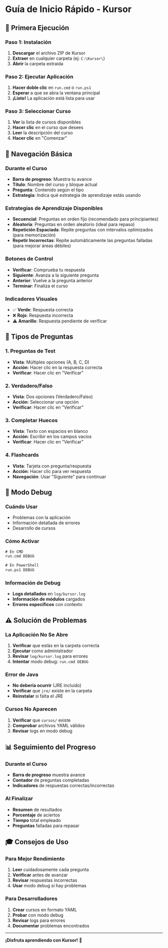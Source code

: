 # Guía de Inicio Rápido - Kursor

## 🚀 Primera Ejecución

### Paso 1: Instalación
1. **Descargar** el archivo ZIP de Kursor
2. **Extraer** en cualquier carpeta (ej: `C:\Kursor\`)
3. **Abrir** la carpeta extraída

### Paso 2: Ejecutar Aplicación
1. **Hacer doble clic** en `run.cmd` o `run.ps1`
2. **Esperar** a que se abra la ventana principal
3. **¡Listo!** La aplicación está lista para usar

### Paso 3: Seleccionar Curso
1. **Ver** la lista de cursos disponibles
2. **Hacer clic** en el curso que desees
3. **Leer** la descripción del curso
4. **Hacer clic** en "Comenzar"

## 🎯 Navegación Básica

### Durante el Curso
- **Barra de progreso**: Muestra tu avance
- **Título**: Nombre del curso y bloque actual
- **Pregunta**: Contenido según el tipo
- **Estrategia**: Indica qué estrategia de aprendizaje estás usando

### Estrategias de Aprendizaje Disponibles
- **Secuencial**: Preguntas en orden fijo (recomendado para principiantes)
- **Aleatoria**: Preguntas en orden aleatorio (ideal para repaso)
- **Repetición Espaciada**: Repite preguntas con intervalos optimizados (para memorización)
- **Repetir Incorrectas**: Repite automáticamente las preguntas falladas (para mejorar áreas débiles)

### Botones de Control
- **Verificar**: Comprueba tu respuesta
- **Siguiente**: Avanza a la siguiente pregunta
- **Anterior**: Vuelve a la pregunta anterior
- **Terminar**: Finaliza el curso

### Indicadores Visuales
- ✅ **Verde**: Respuesta correcta
- ❌ **Rojo**: Respuesta incorrecta
- ⚠️ **Amarillo**: Respuesta pendiente de verificar

## 📝 Tipos de Preguntas

### 1. Preguntas de Test
- **Vista**: Múltiples opciones (A, B, C, D)
- **Acción**: Hacer clic en la respuesta correcta
- **Verificar**: Hacer clic en "Verificar"

### 2. Verdadero/Falso
- **Vista**: Dos opciones (Verdadero/Falso)
- **Acción**: Seleccionar una opción
- **Verificar**: Hacer clic en "Verificar"

### 3. Completar Huecos
- **Vista**: Texto con espacios en blanco
- **Acción**: Escribir en los campos vacíos
- **Verificar**: Hacer clic en "Verificar"

### 4. Flashcards
- **Vista**: Tarjeta con pregunta/respuesta
- **Acción**: Hacer clic para ver respuesta
- **Navegación**: Usar "Siguiente" para continuar

## 🔧 Modo Debug

### Cuándo Usar
- Problemas con la aplicación
- Información detallada de errores
- Desarrollo de cursos

### Cómo Activar
```cmd
# En CMD
run.cmd DEBUG

# En PowerShell
run.ps1 DEBUG
```

### Información de Debug
- **Logs detallados** en `log/kursor.log`
- **Información de módulos** cargados
- **Errores específicos** con contexto

## ⚠️ Solución de Problemas

### La Aplicación No Se Abre
1. **Verificar** que estás en la carpeta correcta
2. **Ejecutar** como administrador
3. **Revisar** `log/kursor.log` para errores
4. **Intentar** modo debug: `run.cmd DEBUG`

### Error de Java
- **No debería ocurrir** (JRE incluido)
- **Verificar** que `jre/` existe en la carpeta
- **Reinstalar** si falta el JRE

### Cursos No Aparecen
1. **Verificar** que `cursos/` existe
2. **Comprobar** archivos YAML válidos
3. **Revisar** logs en modo debug

## 📊 Seguimiento del Progreso

### Durante el Curso
- **Barra de progreso** muestra avance
- **Contador** de preguntas completadas
- **Indicadores** de respuestas correctas/incorrectas

### Al Finalizar
- **Resumen** de resultados
- **Porcentaje** de aciertos
- **Tiempo** total empleado
- **Preguntas** falladas para repasar

## 🎓 Consejos de Uso

### Para Mejor Rendimiento
1. **Leer** cuidadosamente cada pregunta
2. **Verificar** antes de avanzar
3. **Revisar** respuestas incorrectas
4. **Usar** modo debug si hay problemas

### Para Desarrolladores
1. **Crear** cursos en formato YAML
2. **Probar** con modo debug
3. **Revisar** logs para errores
4. **Documentar** problemas encontrados

---

**¡Disfruta aprendiendo con Kursor!** 🎉 